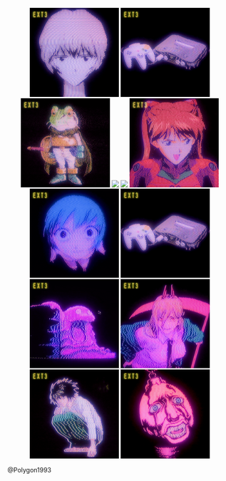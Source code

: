 <p align="center">
  <img src="download.gif" width="200"/>
  <img src="3.gif" width="200"/>
  <img src="4.gif" width="200"/>
  <img src="9.gif" width="200"/>
  <img src="10.gif" width="200"/>
  <img src="11.gif" width="200"/>
  <img src="12.gif" width="200"/>
  <img src="3.gif" width="200"/>
  <img src="8.gif" width="200"/>
  <img src="7.gif" width="200"/>
  <img src="6.gif" width="200"/>
  <img src="5.gif" width="200"/>
</p>
@Polygon1993








